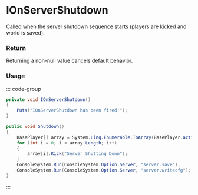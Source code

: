 <Badge type="danger" text="Carbon Compatible"/><Badge type="warning" text="Oxide Compatible"/>
# IOnServerShutdown
Called when the server shutdown sequence starts (players are kicked and world is saved).
### Return
Returning a non-null value cancels default behavior.

### Usage
::: code-group
```csharp [Example]
private void IOnServerShutdown()
{
	Puts("IOnServerShutdown has been fired!");
}
```
```csharp [Source — Assembly-CSharp @ ServerMgr]
public void Shutdown()
{
	BasePlayer[] array = System.Linq.Enumerable.ToArray(BasePlayer.activePlayerList);
	for (int i = 0; i < array.Length; i++)
	{
		array[i].Kick("Server Shutting Down");
	}
	ConsoleSystem.Run(ConsoleSystem.Option.Server, "server.save");
	ConsoleSystem.Run(ConsoleSystem.Option.Server, "server.writecfg");
}

```
:::
